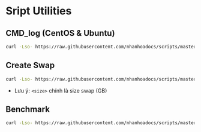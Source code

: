# Sript Utilities

## CMD_log (CentOS & Ubuntu)
```sh 
curl -Lso- https://raw.githubusercontent.com/nhanhoadocs/scripts/master/Utilities/cmdlog.sh | bash
```

## Create Swap
```sh 
curl -Lso- https://raw.githubusercontent.com/nhanhoadocs/scripts/master/Utilities/create_swap.sh | bash -s <size>
```

- Lưu ý: `<size>` chính là size swap (GB)

## Benchmark
```sh 
curl -Lso- https://raw.githubusercontent.com/nhanhoadocs/scripts/master/Utilities/bench_vm.sh | bash
```

